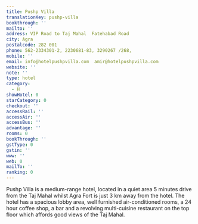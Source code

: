 ```yaml
---
title: Pushp Villa
translationKey: pushp-villa
bookthrough: ''
mailto: ''
address: VIP Road to Taj Mahal  Fatehabad Road
city: Agra
postalcode: 282 001
phone: 562-2334301-2, 2230681-83, 3290267 /268,
mobile: ''
email: info@hotelpushpvilla.com  amir@hotelpushpvilla.com
website: ''
note: ''
type: hotel
category:
  - H
showHotel: 0
starCategory: 0
checkout: ''
accessRail: ''
accessAir: ''
accessBus: ''
advantage: ''
rooms: 0
bookThrough: ''
gstType: 0
gstin: ''
www: ''
web: 0
mailTo: ''
ranking: 0
---
```







Pushp Villa is a medium-range hotel, located in a quiet area 5 minutes drive from the Taj Mahal whilst Agra Fort is just 3 km away from the hotel. The hotel has a spacious lobby area, well furnished air-conditioned rooms, a 24 hour coffee shop, a bar and a revolving multi-cuisine restaurant on the top floor which affords good views of the Taj Mahal.